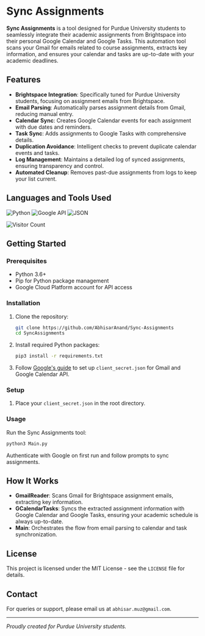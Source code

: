 # Sync Assignments

**Sync Assignments** is a tool designed for Purdue University students to seamlessly integrate their academic assignments from Brightspace into their personal Google Calendar and Google Tasks. This automation tool scans your Gmail for emails related to course assignments, extracts key information, and ensures your calendar and tasks are up-to-date with your academic deadlines.

## Features

- **Brightspace Integration**: Specifically tuned for Purdue University students, focusing on assignment emails from Brightspace.
- **Email Parsing**: Automatically parses assignment details from Gmail, reducing manual entry.
- **Calendar Sync**: Creates Google Calendar events for each assignment with due dates and reminders.
- **Task Sync**: Adds assignments to Google Tasks with comprehensive details.
- **Duplication Avoidance**: Intelligent checks to prevent duplicate calendar events and tasks.
- **Log Management**: Maintains a detailed log of synced assignments, ensuring transparency and control.
- **Automated Cleanup**: Removes past-due assignments from logs to keep your list current.

## Languages and Tools Used

![Python](https://img.shields.io/badge/Python-3776AB?style=for-the-badge&logo=python&logoColor=white)
![Google API](https://img.shields.io/badge/Google%20API-4285F4?style=for-the-badge&logo=google&logoColor=white)
![JSON](https://img.shields.io/badge/JSON-000000?style=for-the-badge&logo=json&logoColor=white)

![Visitor Count](https://visitor-badge.laobi.icu/badge?page_id=abhisaranand.SyncAssignments)

## Getting Started

### Prerequisites

- Python 3.6+
- Pip for Python package management
- Google Cloud Platform account for API access

### Installation

1. Clone the repository:
    ```bash
    git clone https://github.com/AbhisarAnand/Sync-Assignments
    cd SyncAssignments
    ```

2. Install required Python packages:
    ```bash
    pip3 install -r requirements.txt
    ```

3. Follow [Google's guide](https://developers.google.com/workspace/guides/create-credentials) to set up `client_secret.json` for Gmail and Google Calendar API.

### Setup

1. Place your `client_secret.json` in the root directory.

### Usage

Run the Sync Assignments tool:
```bash
python3 Main.py
```
Authenticate with Google on first run and follow prompts to sync assignments.

## How It Works

- **GmailReader**: Scans Gmail for Brightspace assignment emails, extracting key information.
- **GCalendarTasks**: Syncs the extracted assignment information with Google Calendar and Google Tasks, ensuring your academic schedule is always up-to-date.
- **Main**: Orchestrates the flow from email parsing to calendar and task synchronization.

## License

This project is licensed under the MIT License - see the `LICENSE` file for details.

## Contact

For queries or support, please email us at `abhisar.muz@gmail.com`.

---

*Proudly created for Purdue University students.*
